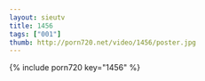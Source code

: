 ```yaml
--- 
layout: sieutv
title: 1456
tags: ["001"]
thumb: http://porn720.net/video/1456/poster.jpg
---
```

{% include porn720 key="1456" %} 

